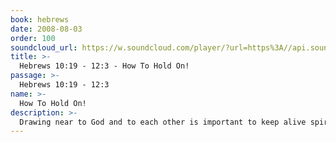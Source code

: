 ```yaml
---
book: hebrews
date: 2008-08-03
order: 100
soundcloud_url: https://w.soundcloud.com/player/?url=https%3A//api.soundcloud.com/tracks/
title: >-
  Hebrews 10:19 - 12:3 - How To Hold On!
passage: >-
  Hebrews 10:19 - 12:3
name: >-
  How To Hold On!
description: >-
  Drawing near to God and to each other is important to keep alive spiritually. As in Chapter 6, a warning against apostasy is given. Perseverance in the Christian faith is strongly urged.
---
```


